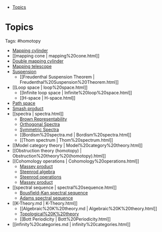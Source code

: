 -   [Topics](#topics)














Topics
======

Tags: \#homotopy

-   [Mapping cylinder](Mapping%20cylinder)
-   [[mapping cone | mapping%20cone.html]]
-   [Double mapping cylinder](Double%20mapping%20cylinder)
-   [Mapping telescope](Mapping%20telescope)
-   [Suspension](Suspension)
    -   [[Freudenthal Suspension Theorem | Freudenthal%20Suspension%20Theorem.html]]
-   [[Loop space | loop%20space.html]]
    -   [[Infinite loop space | Infinite%20loop%20space.html]]
    -   [[H-space | H-space.html]]
-   [Path space](Path%20space)
-   [Smash product](Smash%20product)
-   [[spectra | spectra.html]]
    -   [Brown Representability](Brown%20Representability)
    -   [Orthogonal Spectra](Orthogonal%20Spectra)
    -   [Symmetric Spectra](Symmetric%20Spectra)
    -   [[Bordism%20spectra.md | Bordism%20spectra.html]]
    -   [[Thom spectrum | Thom%20spectrum.html]]
-   [[Model category theory | Model%20category%20theory.html]]
-   [[Obstruction theory (homotopy) | Obstruction%20theory%20(homotopy).html]]
-   [[Cohomology operations | Cohomology%20operations.html]]
    -   [Massey product](Massey%20product)
    -   [Steenrod algebra](Steenrod%20algebra)
    -   [Steenrod operations](Steenrod%20operations)
    -   [Massey product](Massey%20product)
-   [[spectral sequence | spectral%20sequence.html]]
    -   [Bousfield-Kan spectral sequence](Bousfield-Kan%20spectral%20sequence)
    -   [Adams spectral sequence](Adams%20spectral%20sequence)
-   [[K-Theory.md | K-Theory.html]]
    -   [[Algebraic%20K%20theory.md | Algebraic%20K%20theory.html]]
    -   [Topological%20K%20theory](Topological%20K%20theory)
    -   [[Bott Periodicity | Bott%20Periodicity.html]]
-   [[infinity%20categories.md | infinity%20categories.html]]
